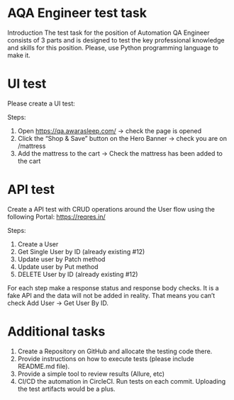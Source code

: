 # AQA Engineer test task

Introduction
The test task for the position of Automation QA Engineer consists of 3 parts and is designed to
test the key professional knowledge and skills for this position. Please, use Python
programming language to make it.
# UI test

Please create a UI test:

Steps:
1. Open https://qa.awarasleep.com/ -> check the page is opened
2. Click the “Shop & Save” button on the Hero Banner -> check you are on /mattress
3. Add the mattress to the cart -> Check the mattress has been added to the cart


# API test
Create a API test with CRUD operations around the User flow using the following Portal:
https://reqres.in/

Steps:
1. Create a User
2. Get Single User by ID (already existing #12)
3. Update user by Patch method
4. Update user by Put method
5. DELETE User by ID (already existing #12)

For each step make a response status and response body checks. It is a fake API and the data
will not be added in reality. That means you can’t check Add User -> Get User By ID.

# Additional tasks
1. Create a Repository on GitHub and allocate the testing code there.
2. Provide instructions on how to execute tests (please include README.md file).
3. Provide a simple tool to review results (Allure, etc)
4. CI/CD the automation in CircleCI. Run tests on each commit. Uploading the test artifacts
would be a plus.